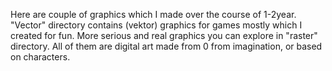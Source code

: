 Here are couple of graphics which I made over the course of 1-2year. 
"Vector" directory contains (vektor) graphics for games mostly which I created for fun.
More serious and real graphics you can explore in "raster" directory. All of them are digital art made from 0 from imagination,
or based on characters.
